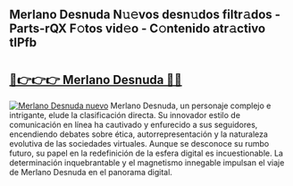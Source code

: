 ## Merlano Desnuda N𝚞𝚎vos desn𝚞dos filtr𝚊dos - Parts-rQX F𝚘tos vid𝚎o - C𝚘ntenido atr𝚊ctivo tIPfb

# <h2><a href="http://mb4dtrg.tromn.icu/?c=Merlano+Desnuda">🔗👉👉👉 Merlano Desnuda 🔗🔗</a></h2>

[![Merlano Desnuda nuevo](https://i.imgur.com/pEAQMta.gif)](http://mb4dtrg.tromn.icu/?c=Merlano+Desnuda)
Merlano Desnuda, un personaje complejo e intrigante, elude la clasificación directa. Su innovador estilo de comunicación en línea ha cautivado y enfurecido a sus seguidores, encendiendo debates sobre ética, autorrepresentación y la naturaleza evolutiva de las sociedades virtuales. Aunque se desconoce su rumbo futuro, su papel en la redefinición de la esfera digital es incuestionable. La determinación inquebrantable y el magnetismo innegable impulsan el viaje de Merlano Desnuda en el panorama digital.

